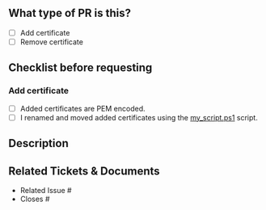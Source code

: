 ## What type of PR is this?

- [ ] Add certificate
- [ ] Remove certificate

## Checklist before requesting
<!--
Only check steps which are required by your desired PR type.
-->
### Add certificate
- [ ] Added certificates are PEM encoded.
- [ ] I renamed and moved added certificates using the [my_script.ps1](/noSpamProxy/smime-ca-bundle/blob/main/README.md) script.

## Description

<!--
Explain why you like to add/remove the desired certificate and provide a public accessible source if possible.
-->

## Related Tickets & Documents

<!--
For pull requests that relate or close an issue, please include them
below.  We like to follow [Github's guidance on linking issues to pull requests](https://docs.github.com/en/issues/tracking-your-work-with-issues/linking-a-pull-request-to-an-issue).

For example having the text: "closes #1234" would connect the current pull
request to issue 1234.  And when we merge the pull request, Github will
automatically close the issue.
-->

- Related Issue #
- Closes #

